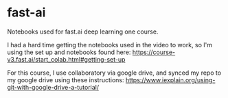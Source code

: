 # fast-ai
Notebooks used for fast.ai deep learning one course.

I had a hard time getting the notebooks used in the video to work, so I'm using the set up and notebooks found here:
 https://course-v3.fast.ai/start_colab.html#getting-set-up

For this course, I use collaboratory via google drive, and synced my repo to my google drive using these instructions: 
https://www.iexplain.org/using-git-with-google-drive-a-tutorial/

